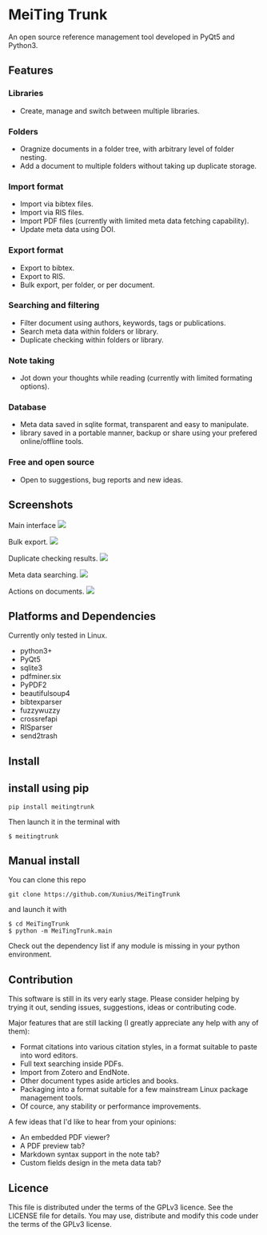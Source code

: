 # MeiTing Trunk
An open source reference management tool developed in PyQt5 and Python3.

## Features

### Libraries

* Create, manage and switch between multiple libraries.

### Folders

* Oragnize documents in a folder tree, with arbitrary level of folder nesting.
* Add a document to multiple folders without taking up duplicate storage.

### Import format

* Import via bibtex files.
* Import via RIS files.
* Import PDF files (currently with limited meta data fetching capability).
* Update meta data using DOI.

### Export format

* Export to bibtex.
* Export to RIS.
* Bulk export, per folder, or per document.

### Searching and filtering

* Filter document using authors, keywords, tags or publications.
* Search meta data within folders or library.
* Duplicate checking within folders or library.

### Note taking

* Jot down your thoughts while reading (currently with limited formating options).

### Database

* Meta data saved in sqlite format, transparent and easy to manipulate.
* library saved in a portable manner, backup or share using your prefered online/offline tools.

### Free and open source

* Open to suggestions, bug reports and new ideas.


## Screenshots

Main interface
![](https://user-images.githubusercontent.com/8076931/55284312-b651c700-53a6-11e9-9478-cb6ab8e89cf3.png)

Bulk export.
![](https://user-images.githubusercontent.com/8076931/55284318-d5e8ef80-53a6-11e9-9db9-560082253c2e.png)

Duplicate checking results.
![](https://user-images.githubusercontent.com/8076931/55284321-e4cfa200-53a6-11e9-8b6f-9e686d339acc.png)

Meta data searching.
![](https://user-images.githubusercontent.com/8076931/55284338-324c0f00-53a7-11e9-97a1-cd0e197ec012.png)

Actions on documents.
![](https://user-images.githubusercontent.com/8076931/55284334-23fdf300-53a7-11e9-9e34-01a1ae514a72.png)


## Platforms and Dependencies

Currently only tested in Linux.

* python3+
* PyQt5
* sqlite3
* pdfminer.six
* PyPDF2
* beautifulsoup4
* bibtexparser
* fuzzywuzzy
* crossrefapi
* RISparser
* send2trash

## Install

## install using pip


```
pip install meitingtrunk
```

Then launch it in the terminal with


```
$ meitingtrunk
```

## Manual install

You can clone this repo

```
git clone https://github.com/Xunius/MeiTingTrunk
```

and launch it with

```
$ cd MeiTingTrunk
$ python -m MeiTingTrunk.main
```

Check out the dependency list if any module is missing in your python environment.


## Contribution

This software is still in its very early stage. Please consider helping by trying it out, sending issues, suggestions, ideas or contributing code.

Major features that are still lacking (I greatly appreciate any help with any of them):

* Format citations into various citation styles, in a format suitable to paste into word editors.
* Full text searching inside PDFs.
* Import from Zotero and EndNote.
* Other document types aside articles and books.
* Packaging into a format suitable for a few mainstream Linux package management tools.
* Of cource, any stability or performance improvements.


A few ideas that I'd like to hear from your opinions:

* An embedded PDF viewer?
* A PDF preview tab?
* Markdown syntax support in the note tab?
* Custom fields design in the meta data tab?


## Licence

This file is distributed under the terms of the
GPLv3 licence. See the LICENSE file for details.
You may use, distribute and modify this code under the
terms of the GPLv3 license.
